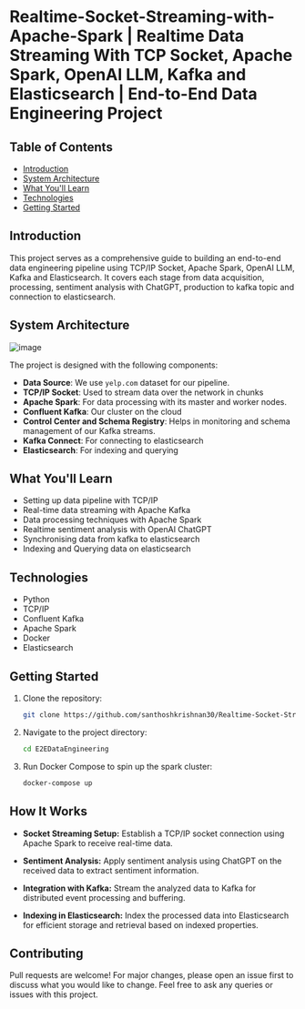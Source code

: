 # Realtime-Socket-Streaming-with-Apache-Spark | Realtime Data Streaming With TCP Socket, Apache Spark, OpenAI LLM, Kafka and Elasticsearch | End-to-End Data Engineering Project


## Table of Contents
- [Introduction](#introduction)
- [System Architecture](#system-architecture)
- [What You'll Learn](#what-youll-learn)
- [Technologies](#technologies)
- [Getting Started](#getting-started)


## Introduction

This project serves as a comprehensive guide to building an end-to-end data engineering pipeline using TCP/IP Socket, Apache Spark, OpenAI LLM, Kafka and Elasticsearch. It covers each stage from data acquisition, processing, sentiment analysis with ChatGPT, production to kafka topic and connection to elasticsearch.

## System Architecture
![image](https://github.com/santhoshkrishnan30/Realtime-Socket-Streaming-with-Apache-Spark/assets/145760700/272b4bec-ca75-45d5-b79d-b05022869d26)


The project is designed with the following components:

- **Data Source**: We use `yelp.com` dataset for our pipeline.
- **TCP/IP Socket**: Used to stream data over the network in chunks
- **Apache Spark**: For data processing with its master and worker nodes.
- **Confluent Kafka**: Our cluster on the cloud
- **Control Center and Schema Registry**: Helps in monitoring and schema management of our Kafka streams.
- **Kafka Connect**: For connecting to elasticsearch
- **Elasticsearch**: For indexing and querying

## What You'll Learn

- Setting up data pipeline with TCP/IP 
- Real-time data streaming with Apache Kafka
- Data processing techniques with Apache Spark
- Realtime sentiment analysis with OpenAI ChatGPT
- Synchronising data from kafka to elasticsearch
- Indexing and Querying data on elasticsearch

## Technologies

- Python
- TCP/IP
- Confluent Kafka
- Apache Spark
- Docker
- Elasticsearch

## Getting Started

1. Clone the repository:
    ```bash
    git clone https://github.com/santhoshkrishnan30/Realtime-Socket-Streaming-with-Apache-Spark.git
    ```

2. Navigate to the project directory:
    ```bash
    cd E2EDataEngineering
    ```

3. Run Docker Compose to spin up the spark cluster:
    ```bash
    docker-compose up
    ```
## How It Works

- **Socket Streaming Setup:** Establish a TCP/IP socket connection using Apache Spark to receive real-time data.

- **Sentiment Analysis:** Apply sentiment analysis using ChatGPT on the received data to extract sentiment information.

- **Integration with Kafka:** Stream the analyzed data to Kafka for distributed event processing and buffering.

- **Indexing in Elasticsearch:** Index the processed data into Elasticsearch for efficient storage and retrieval based on indexed properties.


## Contributing
Pull requests are welcome! For major changes, please open an issue first to discuss what you would like to change. Feel free to ask any queries or issues with this project.

